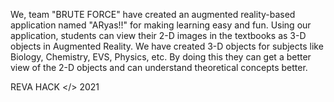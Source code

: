 We, team "BRUTE FORCE" have created an augmented reality-based application named "ARyas!!" for making learning easy and fun. Using our application, students can view their 2-D images in the textbooks as 3-D objects in Augmented Reality. We have created 3-D objects for subjects like Biology, Chemistry, EVS, Physics, etc. By doing this they can get a better view of the 2-D objects and can understand theoretical concepts better.

REVA HACK </> 2021
